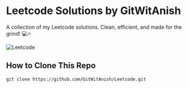 # Leetcode Solutions by GitWitAnish

A collection of my Leetcode solutions. Clean, efficient, and made for the grind! 💻🔥

![Leetcode ](https://media0.giphy.com/media/v1.Y2lkPTc5MGI3NjExd3B3Nmd1YjJpN2IybTFhMWp3a2g2azY2Mjk4OHo1dWIweHd3Nm0wNyZlcD12MV9pbnRlcm5hbF9naWZfYnlfaWQmY3Q9Zw/5eFRL3jPLgbNj6iwPx/giphy.gif)

## How to Clone This Repo
   `git clone https://github.com/GitWitAnish/Leetcode.git`

